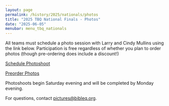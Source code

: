 ```yaml
---
layout: page
permalink: /history/2025/nationals/photos
title: "2025 TBQ National Finals - Photos"
date: "2025-06-05"
menubar: menu_tbq_nationals
---
```


All teams must schedule a photo session with Larry and Cindy Mullins using the link below. Participation is free regardless of whether you plan to order photos (though pre-ordering does include a discount!)

<a href="mailto:pictures@bibleq.org" class="button is-primary">Schedule Photoshoot</a>

<a href="https://docs.google.com/forms/d/e/1FAIpQLSfuSPMisGj8Im5XPibjvgjFvGIfZfOJpDQk5eqlQ_VyWyt2Fw/viewform" class="button is-primary">Preorder Photos</a>

Photoshoots begin Saturday evening and will be completed by Monday evening.

For questions, contact [pictures@bibleq.org](mailto:pictures@bibleq.org).
